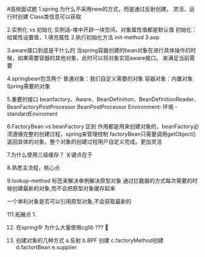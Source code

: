  #高频面试题
1.spring 为什么不采用new的方式，而是通过反射创建。
灵活，运行时创建  Class类信息可以获取

2.实例化 vs 初始化
实例话-堆中开辟一块空间，对象属性值都是默认值
初始化：给属性设置值，1.填充属性 2.执行初始化方法 init-method 3.aop

3.aware接口到底是干什么的
当spring容器创建的bean对象在进行具体操作的时候，如果需要容器的其他对象，此时可以将对象实现aware接口。
来满足当前需要

4.springbean包含两个
普通对象：我们自定义需要的对象
容器对象：内置对象Spring需要的对象

5.重要的接口
beanfactory、Aware、BeanDefinition、BeanDefinitionReader、BeanFactoryPostProcessor
BeanPostProcessor
Environment: 环境 -standardEnviroment

6.FactoryBean vs beanFactory 区别
作用都是用来创建对象的，beanFactory必须遵循完整的创建过程，spring来管理控制
factoryBean只需要调用getObject()返回具体的对象，整个对象的创建过程用户自定义完成。更加灵活

7.为什么使用三级缓存？
关键点在于

8.熟悉主流程，核心点


9.lookup-method 标签来解决单例解决原型对象
通过拦截器的方式每次需要的时候创建最新的对象,而不会把原型对象缓存起来

一个单利对象是否可以引用原型对象,不会获取最新的

111.拓展点
1.


12. 在spring中 为什么大量使用cglib ??? 🤔

13. 创建对象的几种方式
    a.反射 b.BPF 创建 c.factoryMethod创建 d.factortBean e.supplier